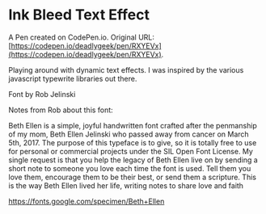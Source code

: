 # Ink Bleed Text Effect

A Pen created on CodePen.io. Original URL: [https://codepen.io/deadlygeek/pen/RXYEVx](https://codepen.io/deadlygeek/pen/RXYEVx).

Playing around with dynamic text effects. I was inspired by the various javascript typewrite libraries out there.

Font by Rob Jelinski

Notes from Rob about this font:

Beth Ellen is a simple, joyful handwritten font crafted after the penmanship of my mom, Beth Ellen Jelinski who passed away from cancer on March 5th, 2017. The purpose of this typeface is to give, so it is totally free to use for personal or commercial projects under the SIL Open Font License. My single request is that you help the legacy of Beth Ellen live on by sending a short note to someone you love each time the font is used. Tell them you love them, encourage them to be their best, or send them a scripture. This is the way Beth Ellen lived her life, writing notes to share love and faith

https://fonts.google.com/specimen/Beth+Ellen